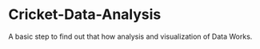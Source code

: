 # Cricket-Data-Analysis
A basic step to find out that how analysis and visualization of Data Works.
